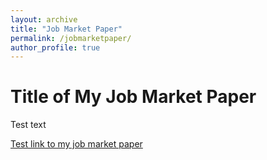 ```yaml
---
layout: archive
title: "Job Market Paper"
permalink: /jobmarketpaper/
author_profile: true
---
```



# Title of My Job Market Paper

Test text

[Test link to my job market paper](github.com/willqueenphd/willqueenphd.github.io/files/jobmarketpaperdraft.pdf)
